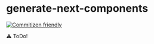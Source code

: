 # generate-next-components

[![Commitizen friendly](https://img.shields.io/badge/commitizen-friendly-brightgreen.svg)](http://commitizen.github.io/cz-cli/)

:warning: ToDo!
